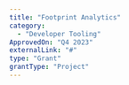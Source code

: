 ```yaml
---
title: "Footprint Analytics"
category:
  - "Developer Tooling"
ApprovedOn: "Q4 2023"
externalLink: "#"
type: "Grant"
grantType: "Project"
---
```

